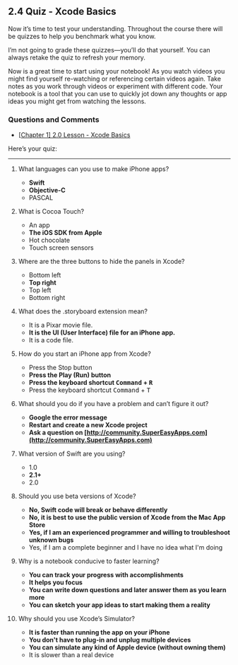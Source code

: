 ## 2.4 Quiz - Xcode Basics ##

Now it’s time to test your understanding. Throughout the course there will be quizzes to help you benchmark what you know.

I’m not going to grade these quizzes—you’ll do that yourself. You can always retake the quiz to refresh your memory.

Now is a great time to start using your notebook! As you watch videos you might find yourself re-watching or referencing certain videos again. Take notes as you work through videos or experiment with different code. Your notebook is a tool that you can use to quickly jot down any thoughts or app ideas you might get from watching the lessons.

### Questions and Comments ###

* [[Chapter 1\] 2.0 Lesson - Xcode Basics](http://community.supereasyapps.com/t/chapter-1-2-0-lesson-xcode-basics/780)

Here’s your quiz:

-----

1. What languages can you use to make iPhone apps?

	* **Swift**
	* **Objective-C**
	* PASCAL

2. What is Cocoa Touch?

	* An app
	* **The iOS SDK from Apple**
	* Hot chocolate
	* Touch screen sensors

3. Where are the three buttons to hide the panels in Xcode?
	
	* Bottom left
	* **Top right**
	* Top left
	* Bottom right

4. What does the .storyboard extension mean?

	* It is a Pixar movie file.
	* **It is the UI (User Interface) file for an iPhone app.**
	* It is a code file.

5. How do you start an iPhone app from Xcode?

	* Press the Stop button
	* **Press the Play (Run) button**
	* **Press the keyboard shortcut <kbd>Command</kbd> + <kbd>R</kbd>**
	* Press the keyboard shortcut <kbd> Command</kbd> + <kbd>T</kbd>

6. What should you do if you have a problem and can’t figure it out?
	
	* **Google the error message**
	* **Restart and create a new Xcode project**
	* **Ask a question on [http://community.SuperEasyApps.com](http://community.SuperEasyApps.com)**

7. What version of Swift are you using?

	* 1.0
	* **2.1+**
	* 2.0

8. Should you use beta versions of Xcode?

	* **No, Swift code will break or behave differently**
	* **No, it is best to use the public version of Xcode from the Mac App Store**
	* **Yes, if I am an experienced programmer and willing to troubleshoot unknown bugs**
	* Yes, if I am a complete beginner and I have no idea what I'm doing

9. Why is a notebook conducive to faster learning?

	* **You can track your progress with accomplishments**
	* **It helps you focus**
	* **You can write down questions and later answer them as you learn more**
	* **You can sketch your app ideas to start making them a reality**

10. Why should you use Xcode’s Simulator?

	* **It is faster than running the app on your iPhone**
	* **You don't have to plug-in and unplug multiple devices**
	* **You can simulate any kind of Apple device (without owning them)**
	* It is slower than a real device

